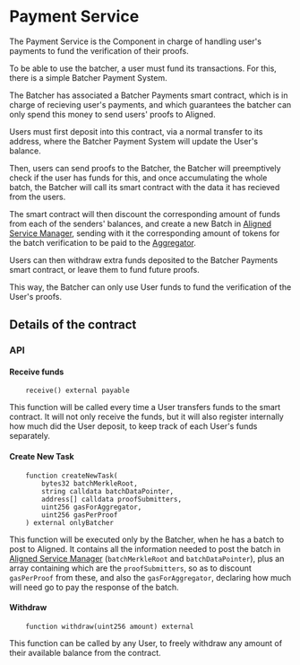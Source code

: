 # Payment Service

The Payment Service is the Component in charge of handling user's payments to fund the verification of their proofs. 

To be able to use the batcher, a user must fund its transactions. For this, there is a simple Batcher Payment System.

The Batcher has associated a Batcher Payments smart contract, which is in charge of recieving user's payments, and which guarantees the batcher can only spend this money to send users' proofs to Aligned.

Users must first deposit into this contract, via a normal transfer to its address, where the Batcher Payment System will update the User's balance.

Then, users can send proofs to the Batcher, the Batcher will preemptively check if the user has funds for this, and once accumulating the whole batch, the Batcher will call its smart contract with the data it has recieved from the users.

The smart contract will then discount the corresponding amount of funds from each of the senders' balances, and create a new Batch in [Aligned Service Manager](./3_service_manager_contract.md), sending with it the corresponding amount of tokens for the batch verification to be paid to the [Aggregator](./5_aggregator.md).

Users can then withdraw extra funds deposited to the Batcher Payments smart contract, or leave them to fund future proofs.

This way, the Batcher can only use User funds to fund the verification of the User's proofs.

## Details of the contract

### API

#### Receive funds

```solidity
    receive() external payable
```

This function will be called every time a User transfers funds to the smart contract. It will not only receive the funds, but it will also register internally how much did the User deposit, to keep track of each User's funds separately. 


#### Create New Task

```solidity
    function createNewTask(
        bytes32 batchMerkleRoot,
        string calldata batchDataPointer,
        address[] calldata proofSubmitters,
        uint256 gasForAggregator,
        uint256 gasPerProof
    ) external onlyBatcher
```

This function will be executed only by the Batcher, when he has a batch to post to Aligned. It contains all the information needed to post the batch in [Aligned Service Manager](./3_service_manager_contract.md) (`batchMerkleRoot` and `batchDataPointer`), plus an array containing which are the `proofSubmitters`, so as to discount `gasPerProof` from these, and also the `gasForAggregator`, declaring how much will need go to pay the response of the batch.

#### Withdraw

```solidity
    function withdraw(uint256 amount) external
```

This function can be called by any User, to freely withdraw any amount of their available balance from the contract.
